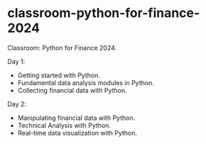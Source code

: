# classroom-python-for-finance-2024
Classroom: Python for Finance 2024.

Day 1:

- Getting started with Python.
- Fundamental data analysis modules in Python.
- Collecting financial data with Python.

Day 2:

- Manipulating financial data with Python.
- Technical Analysis with Python.
- Real-time data visualization with Python.